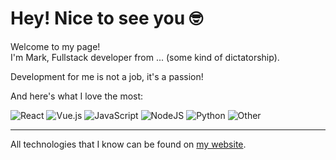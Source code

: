 # Hey! Nice to see you 🤓

Welcome to my page!  
I'm Mark, Fullstack developer from ... (some kind of dictatorship).

Development for me is not a job, it's a passion!

And here's what I love the most:

![React](https://img.shields.io/badge/-React-323330?style=for-the-badge&logo=react&logoColor=23b0d6)
![Vue.js](https://img.shields.io/badge/-Vue.js-323330?style=for-the-badge&logo=vue.js&logoColor=3fb27f)
![JavaScript](https://img.shields.io/badge/javascript-323330?style=for-the-badge&logo=javascript&logoColor=efd81a)
![NodeJS](https://img.shields.io/badge/Node.js-323330?style=for-the-badge&logo=node.js&logoColor=7ec729)
![Python](https://img.shields.io/badge/Python-323330?style=for-the-badge&logo=python&logoColor=eec712)
![Other](https://img.shields.io/badge/...Other-323330?style=for-the-badge)

---
All technologies that I know can be found on [my website](https://pilaton.com).
